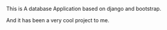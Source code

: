 This is A database Application based on django and bootstrap.

And it has been a very cool project to me.
